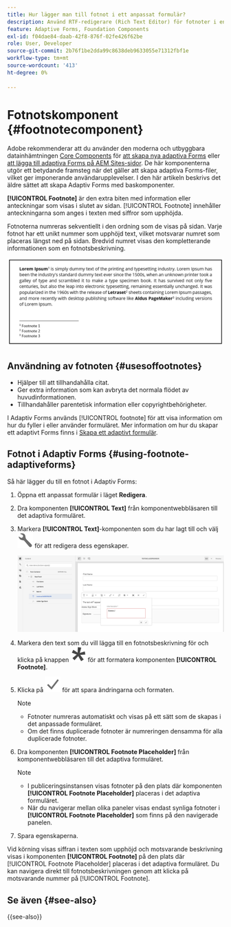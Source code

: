```yaml
---
title: Hur lägger man till fotnot i ett anpassat formulär?
description: Använd RTF-redigerare (Rich Text Editor) för fotnoter i en adaptiv form.
feature: Adaptive Forms, Foundation Components
exl-id: f04dae84-daab-42f8-876f-02fe426f62be
role: User, Developer
source-git-commit: 2b76f1be2dda99c8638deb9633055e71312fbf1e
workflow-type: tm+mt
source-wordcount: '413'
ht-degree: 0%

---
```


# Fotnotskomponent {#footnotecomponent}

<span class="preview"> Adobe rekommenderar att du använder den moderna och utbyggbara datainhämtningen [Core Components](https://experienceleague.adobe.com/docs/experience-manager-core-components/using/adaptive-forms/introduction.html) för [att skapa nya adaptiva Forms](/help/forms/creating-adaptive-form-core-components.md) eller [att lägga till adaptiva Forms på AEM Sites-sidor](/help/forms/create-or-add-an-adaptive-form-to-aem-sites-page.md). De här komponenterna utgör ett betydande framsteg när det gäller att skapa adaptiva Forms-filer, vilket ger imponerande användarupplevelser. I den här artikeln beskrivs det äldre sättet att skapa Adaptiv Forms med baskomponenter. </span>

**[!UICONTROL Footnote]** är den extra biten med information eller anteckningar som visas i slutet av sidan. [!UICONTROL Footnote] innehåller anteckningarna som anges i texten med siffror som upphöjda.

Fotnoterna numreras sekventiellt i den ordning som de visas på sidan. Varje fotnot har ett unikt nummer som upphöjd text, vilket motsvarar numret som placeras längst ned på sidan. Bredvid numret visas den kompletterande informationen som en fotnotsbeskrivning.

![Fotnotsbeskrivning](/help/forms/assets/footnote_description.png)


## Användning av fotnoten {#usesoffootnotes}

* Hjälper till att tillhandahålla citat.
* Ger extra information som kan avbryta det normala flödet av huvudinformationen.
* Tillhandahåller parentetisk information eller copyrightbehörigheter.

I Adaptiv Forms används [!UICONTROL footnote] för att visa information om hur du fyller i eller använder formuläret. Mer information om hur du skapar ett adaptivt Forms finns i [Skapa ett adaptivt formulär](https://experienceleague.adobe.com/docs/experience-manager-cloud-service/content/forms/create-an-adaptive-form/create-an-adaptive-form-on-forms-cs/creating-adaptive-form.html).

## Fotnot i Adaptiv Forms {#using-footnote-adaptiveforms}

Så här lägger du till en fotnot i Adaptiv Forms:
1. Öppna ett anpassat formulär i läget **Redigera**.
1. Dra komponenten **[!UICONTROL Text]** från komponentwebbläsaren till det adaptiva formuläret.
1. Markera **[!UICONTROL Text]**-komponenten som du har lagt till och välj ![cmpr](assets/configure-icon.svg) för att redigera dess egenskaper.

   ![Fotnot i anpassad Forms](/help/forms/assets/footnote_rte.png)

1. Markera den text som du vill lägga till en fotnotsbeskrivning för och klicka på knappen ![stjärna](/help/forms/assets/asterisk.svg) för att formatera komponenten **[!UICONTROL Footnote]**.

1. Klicka på ![check](/help/forms/assets/save_icon.svg) för att spara ändringarna och formaten.

   >[!NOTE]
   >
   >* Fotnoter numreras automatiskt och visas på ett sätt som de skapas i det anpassade formuläret.
   >* Om det finns duplicerade fotnoter är numreringen densamma för alla duplicerade fotnoter.

1. Dra komponenten **[!UICONTROL Footnote Placeholder]** från komponentwebbläsaren till det adaptiva formuläret.
   >[!NOTE]
   >
   >* I publiceringsinstansen visas fotnoter på den plats där komponenten **[!UICONTROL Footnote Placeholder]** placeras i det adaptiva formuläret.
   >* När du navigerar mellan olika paneler visas endast synliga fotnoter i **[!UICONTROL Footnote Placeholder]** som finns på den navigerade panelen.

1. Spara egenskaperna.

Vid körning visas siffran i texten som upphöjd och motsvarande beskrivning visas i komponenten **[!UICONTROL Footnote]** på den plats där [!UICONTROL Footnote Placeholder] placeras i det adaptiva formuläret. Du kan navigera direkt till fotnotsbeskrivningen genom att klicka på motsvarande nummer på [!UICONTROL Footnote].


## Se även {#see-also}

{{see-also}}